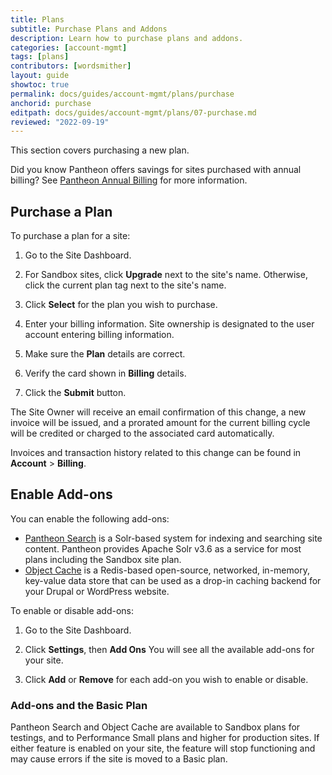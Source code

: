 ```yaml
---
title: Plans
subtitle: Purchase Plans and Addons
description: Learn how to purchase plans and addons.
categories: [account-mgmt]
tags: [plans]
contributors: [wordsmither]
layout: guide
showtoc: true
permalink: docs/guides/account-mgmt/plans/purchase
anchorid: purchase
editpath: docs/guides/account-mgmt/plans/07-purchase.md
reviewed: "2022-09-19"
---
```


This section covers purchasing a new plan. 

<Alert title="Note" type="info">

Did you know Pantheon offers savings for sites purchased with annual billing? See [Pantheon Annual Billing](/annual-billing) for more information.

</Alert>

## Purchase a Plan

To purchase a plan for a site:

1. Go to the Site Dashboard.

1. For Sandbox sites, click **Upgrade** next to the site's name. Otherwise, click the current plan tag next to the site's name.

1. Click **Select** for the plan you wish to purchase.

1. Enter your billing information. Site ownership is designated to the user account entering billing information.

1. Make sure the **Plan** details are correct.

1. Verify the card shown in **Billing** details.

1. Click the **Submit** button.

The Site Owner will receive an email confirmation of this change, a new invoice will be issued, and a prorated amount for the current billing cycle will be credited or charged to the associated card automatically.

Invoices and transaction history related to this change can be found in **<span class="glyphicons glyphicons-cogwheel"></span> Account** > **Billing**.

## Enable Add-ons

You can enable the following add-ons:

- [Pantheon Search](/solr) is a Solr-based system for indexing and searching site content. Pantheon provides Apache Solr v3.6 as a service for most plans including the Sandbox site plan.
 - [Object Cache](/guides/object-cache) is a Redis-based open-source, networked, in-memory, key-value data store that can be used as a drop-in caching backend for your Drupal or WordPress website.

To enable or disable add-ons:

1. Go to the Site Dashboard.

1. Click **Settings**, then **Add Ons** You will see all the available add-ons for your site.

2. Click **Add** or **Remove** for each add-on you wish to enable or disable.

### Add-ons and the Basic Plan

Pantheon Search and Object Cache are available to Sandbox plans for testings, and to Performance Small plans and higher for production sites. If either feature is enabled on your site, the feature will stop functioning and may cause errors if the site is moved to a Basic plan.
